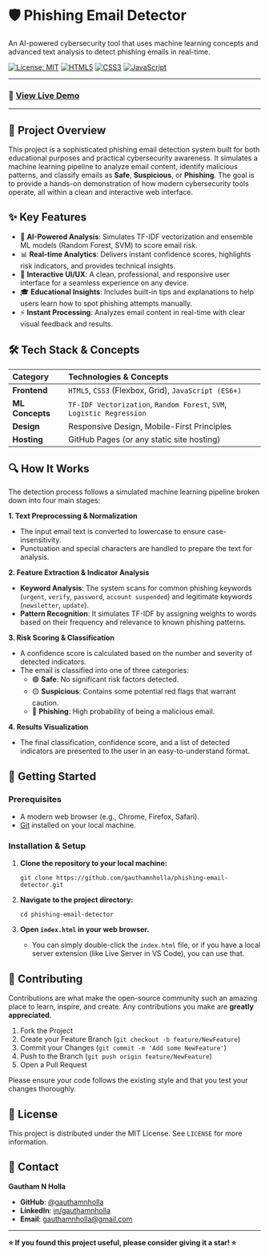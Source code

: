# 🛡️ Phishing Email Detector

An AI-powered cybersecurity tool that uses machine learning concepts and advanced text analysis to detect phishing emails in real-time.

[![License: MIT](https://img.shields.io/badge/License-MIT-blue.svg)](https://opensource.org/licenses/MIT)
[![HTML5](https://img.shields.io/badge/Made_with-HTML5-E34F26?style=for-the-badge&logo=html5&logoColor=white)](https://developer.mozilla.org/en-US/docs/Web/HTML)
[![CSS3](https://img.shields.io/badge/Styled_with-CSS3-1572B6?style=for-the-badge&logo=css3&logoColor=white)](https://developer.mozilla.org/en-US/docs/Web/CSS)
[![JavaScript](https://img.shields.io/badge/Powered_by-JavaScript-F7DF1E?style=for-the-badge&logo=javascript&logoColor=black)](https://developer.mozilla.org/en-US/docs/Web/JavaScript)

---

### 🔗 **[View Live Demo](https://gauthamnholla.github.io/phishing-email-detector)**

---

## 🎯 Project Overview

This project is a sophisticated phishing email detection system built for both educational purposes and practical cybersecurity awareness. It simulates a machine learning pipeline to analyze email content, identify malicious patterns, and classify emails as **Safe**, **Suspicious**, or **Phishing**. The goal is to provide a hands-on demonstration of how modern cybersecurity tools operate, all within a clean and interactive web interface.

## ✨ Key Features

-   🤖 **AI-Powered Analysis**: Simulates TF-IDF vectorization and ensemble ML models (Random Forest, SVM) to score email risk.
-   📊 **Real-time Analytics**: Delivers instant confidence scores, highlights risk indicators, and provides technical insights.
-   🎨 **Interactive UI/UX**: A clean, professional, and responsive user interface for a seamless experience on any device.
-   🎓 **Educational Insights**: Includes built-in tips and explanations to help users learn how to spot phishing attempts manually.
-   ⚡ **Instant Processing**: Analyzes email content in real-time with clear visual feedback and results.

## 🛠️ Tech Stack & Concepts

| Category      | Technologies & Concepts                                |
| :------------ | :----------------------------------------------------- |
| **Frontend**  | `HTML5`, `CSS3` (Flexbox, Grid), `JavaScript (ES6+)`  |
| **ML Concepts** | `TF-IDF Vectorization`, `Random Forest`, `SVM`, `Logistic Regression` |
| **Design**    | Responsive Design, Mobile-First Principles             |
| **Hosting**   | GitHub Pages (or any static site hosting)                |

## 🔍 How It Works

The detection process follows a simulated machine learning pipeline broken down into four main stages:

**1. Text Preprocessing & Normalization**
   -   The input email text is converted to lowercase to ensure case-insensitivity.
   -   Punctuation and special characters are handled to prepare the text for analysis.

**2. Feature Extraction & Indicator Analysis**
   -   **Keyword Analysis**: The system scans for common phishing keywords (`urgent`, `verify`, `password`, `account suspended`) and legitimate keywords (`newsletter`, `update`).
   -   **Pattern Recognition**: It simulates TF-IDF by assigning weights to words based on their frequency and relevance to known phishing patterns.

**3. Risk Scoring & Classification**
   -   A confidence score is calculated based on the number and severity of detected indicators.
   -   The email is classified into one of three categories:
        -   🟢 **Safe**: No significant risk factors detected.
        -   🟡 **Suspicious**: Contains some potential red flags that warrant caution.
        -   🔴 **Phishing**: High probability of being a malicious email.

**4. Results Visualization**
   -   The final classification, confidence score, and a list of detected indicators are presented to the user in an easy-to-understand format.

## 🚀 Getting Started

### Prerequisites
-   A modern web browser (e.g., Chrome, Firefox, Safari).
-   [Git](https://git-scm.com/) installed on your local machine.

### Installation & Setup

1.  **Clone the repository to your local machine:**
    ```
    git clone https://github.com/gauthamnholla/phishing-email-detector.git
    ```

2.  **Navigate to the project directory:**
    ```
    cd phishing-email-detector
    ```

3.  **Open `index.html` in your web browser.**
    -   You can simply double-click the `index.html` file, or if you have a local server extension (like Live Server in VS Code), you can use that.



## 🤝 Contributing

Contributions are what make the open-source community such an amazing place to learn, inspire, and create. Any contributions you make are **greatly appreciated**.

1.  Fork the Project
2.  Create your Feature Branch (`git checkout -b feature/NewFeature`)
3.  Commit your Changes (`git commit -m 'Add some NewFeature'`)
4.  Push to the Branch (`git push origin feature/NewFeature`)
5.  Open a Pull Request

Please ensure your code follows the existing style and that you test your changes thoroughly.

## 📄 License

This project is distributed under the MIT License. See `LICENSE` for more information.

## 📧 Contact

**Gautham N Holla**

-   **GitHub**: [@gauthamnholla](https://github.com/gauthamnholla)
-   **LinkedIn**: [in/gauthamnholla](https://www.linkedin.com/in/gauthamnholla/)
-   **Email**: [gauthamnholla@gmail.com](mailto:gauthamnholla@gmail.com)

---

**⭐ If you found this project useful, please consider giving it a star! ⭐**
